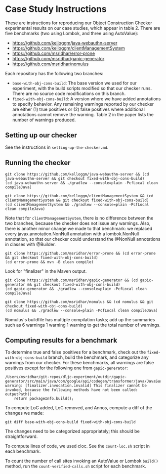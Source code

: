 Case Study Instructions
=============================

These are instructions for reproducing our Object Construction Checker experimental results on our case studies, which appear in table 2.  There are five benchmarks (two using Lombok, and three using AutoValue):

* https://github.com/kelloggm/java-webauthn-server
* https://github.com/kelloggm/clientManagementSystem
* https://github.com/msridhar/error-prone
* https://github.com/msridhar/gapic-generator
* https://github.com/msridhar/nomulus

Each repository has the following two branches:
* `base-with-obj-cons-build`: The base version we used for our experiment, with the build scripts modified so that our checker runs.  There are no source code modifications on this branch.
* `fixed-with-obj-cons-build`: A version where we have added annotations to specify behavior.  Any remaining warnings reported by our checker are either (1) true positives or (2) false positives where additional annotations cannot remove the warning.  Table 2 in the paper lists the number of warnings produced.

Setting up our checker
----------------------

See the instructions in `setting-up-the-checker.md`.

Running the checker
-----------------------------------

```
git clone https://github.com/kelloggm/java-webauthn-server && (cd java-webauthn-server && git checkout fixed-with-obj-cons-build)
(cd java-webauthn-server && ./gradlew --console=plain -PcfLocal clean compileJava)
```

```
git clone https://github.com/kelloggm/clientManagementSystem && (cd clientManagementSystem && git checkout fixed-with-obj-cons-build)
(cd clientManagementSystem && ./gradlew --console=plain -PcfLocal clean compileJava)
```

Note that for `clientManagementSystem`, there is no difference between the two branches, because the checker does not issue any warnings. Also, there is another minor change we made to that benchmark: we replaced every javax.annotation.NonNull annotation with a lombok.NonNull annotation, so that our checker could understand the @NonNull annotations in classes with @Builder.

```
git clone https://github.com/msridhar/error-prone && (cd error-prone && git checkout fixed-with-obj-cons-build)
(cd error-prone && mvn -B clean compile)
```

Look for "finalizer" in the Maven output.

```
git clone https://github.com/msridhar/gapic-generator && (cd gapic-generator && git checkout fixed-with-obj-cons-build)
(cd gapic-generator && ./gradlew --console=plain -PcfLocal clean compileJava)
```

```
git clone https://github.com/msridhar/nomulus && (cd nomulus && git checkout fixed-with-obj-cons-build)
(cd nomulus && ./gradlew --console=plain -PcfLocal clean compileJava)
```

Nomulus's buildfile has multiple compilation tasks; add up the summaries such as
6 warnings
1 warning
1 warning
to get the total number of warnings.


Computing results for a benchmark
-----------------------------------

To determine true and false positives for a benchmark, check out the
`fixed-with-obj-cons-build` branch, build the benchmark, and categorize any
warnings from our checker.  For these benchmarks, all warnings are false
positives except for the following one from `gapic-generator`:

```
/Users/msridhar/git-repos/dljc-experiment/outdir/gapic-generator/src/main/java/com/google/api/codegen/transformer/java/JavaSurfaceTransformer.java:729: warning: [finalizer.invocation.invalid] This finalizer cannot be invoked, because the following methods have not been called: outputPath()
    return packageInfo.build();
```

To compute LoC added, LoC removed, and Annos, compute a diff of the changes we made:

```
git diff base-with-obj-cons-build fixed-with-obj-cons-build
```

The changes need to be categorized appropriately; this should be straightforward.

To compute lines of code, we used cloc. See the `count-loc.sh` script in each benchmark.

To count the number of call sites invoking an AutoValue or Lombok
`build()` method, run the `count-verified-calls.sh` script for each
benchmark.
